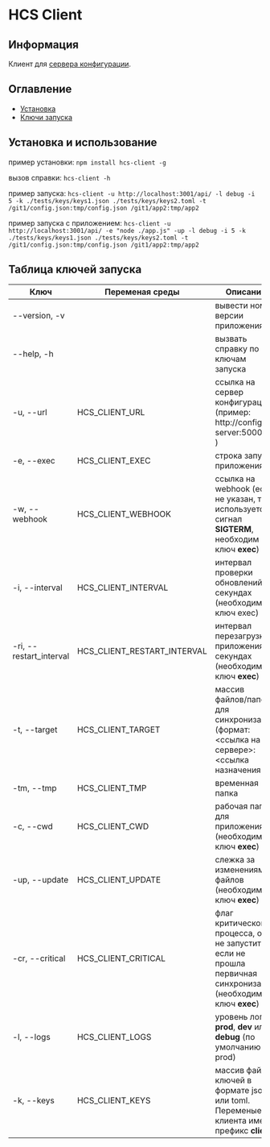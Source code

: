 # HCS Client

## Информация

Клиент для [сервера конфигурации](https://github.com/samurayii/http-config-server).

## Оглавление

- [Установка](#install)
- [Ключи запуска](#launch)

## <a name="install"></a> Установка и использование

пример установки: `npm install hcs-client -g`

вызов справки: `hcs-client -h`

пример запуска: `hcs-client -u http://localhost:3001/api/ -l debug -i 5 -k ./tests/keys/keys1.json ./tests/keys/keys2.toml -t /git1/config.json:tmp/config.json /git1/app2:tmp/app2`

пример запуска с приложением: `hcs-client -u http://localhost:3001/api/ -e "node ./app.js" -up -l debug -i 5 -k ./tests/keys/keys1.json ./tests/keys/keys2.toml -t /git1/config.json:tmp/config.json /git1/app2:tmp/app2`

## <a name="launch"></a> Таблица ключей запуска

Ключ | Переменая среды | Описание
------------ | ------------- | -------------
--version, -v | | вывести номер версии приложения
--help, -h | | вызвать справку по ключам запуска
-u, --url | HCS_CLIENT_URL | ссылка на сервер конфигурации (пример: http://config-server:5000/api )
-e, --exec | HCS_CLIENT_EXEC | строка запуска приложения
-w, --webhook | HCS_CLIENT_WEBHOOK | ссылка на webhook (если не указан, то используется сигнал **SIGTERM**, необходим ключ **exec**)
-i, --interval | HCS_CLIENT_INTERVAL | интервал проверки обновлений в секундах (необходим ключ exec)
-ri, --restart_interval | HCS_CLIENT_RESTART_INTERVAL | интервал перезагрузки приложения в секундах (необходим ключ **exec**)
-t, --target | HCS_CLIENT_TARGET | массив файлов/папок для синхронизации (формат: <ссылка на сервере>:<ссылка назначения>)
-tm, --tmp | HCS_CLIENT_TMP | временная папка
-c, --cwd | HCS_CLIENT_CWD | рабочая папка для приложения (необходим ключ **exec**)
-up, --update | HCS_CLIENT_UPDATE | слежка за изменениями файлов  (необходим ключ **exec**)
-cr, --critical | HCS_CLIENT_CRITICAL | флаг критического процесса, он не запуститься если не прошла первичная синхронизация (необходим ключ **exec**)
-l, --logs | HCS_CLIENT_LOGS | уровень логов **prod**, **dev** или **debug** (по умолчанию prod)
-k, --keys | HCS_CLIENT_KEYS | массив файлов ключей в формате json или toml. Переменые клиента имеют префикс **client.**
